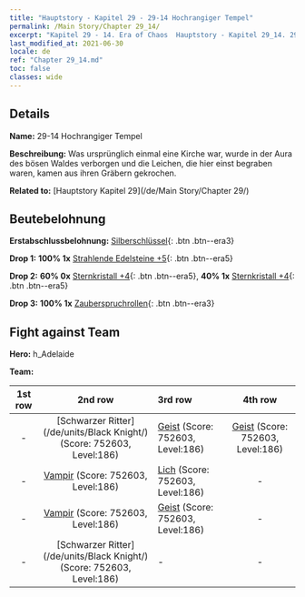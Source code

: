 ```yaml
---
title: "Hauptstory - Kapitel 29 - 29-14 Hochrangiger Tempel"
permalink: /Main Story/Chapter 29_14/
excerpt: "Kapitel 29 - 14. Era of Chaos  Hauptstory - Kapitel 29_14. 29-14 Hochrangiger Tempel"
last_modified_at: 2021-06-30
locale: de
ref: "Chapter 29_14.md"
toc: false
classes: wide
---
```


## Details

 **Name:** 29-14 Hochrangiger Tempel

 **Beschreibung:** Was ursprünglich einmal eine Kirche war, wurde in der Aura des bösen Waldes verborgen und die Leichen, die hier einst begraben waren, kamen aus ihren Gräbern gekrochen.

 **Related to:** [Hauptstory Kapitel 29](/de/Main Story/Chapter 29/)

## Beutebelohnung

 **Erstabschlussbelohnung:** [Silberschlüssel](/ItemsDE/con_693/){: .btn .btn--era3}

 **Drop 1:** **100% 1x** [Strahlende Edelsteine +5](/ItemsDE/mat_100/){: .btn .btn--era5}

 **Drop 2:** **60% 0x** [Sternkristall +4](/ItemsDE/mat_94/){: .btn .btn--era5}, **40% 1x** [Sternkristall +4](/ItemsDE/mat_94/){: .btn .btn--era5}

 **Drop 3:** **100% 1x** [Zauberspruchrollen](/ItemsDE/con_694/){: .btn .btn--era3}


## Fight against Team
 **Hero:** h_Adelaide

 **Team:**


  | 1st row | 2nd row | 3rd row | 4th row |
  |:----:|:----:|:----|:----:|
  | - | [Schwarzer Ritter](/de/units/Black Knight/) (Score: 752603, Level:186)  | [Geist](/de/units/Wight/) (Score: 752603, Level:186)  | [Geist](/de/units/Wight/) (Score: 752603, Level:186)  |
  | - | [Vampir](/de/units/Vampire/) (Score: 752603, Level:186)  | [Lich](/de/units/Lich/) (Score: 752603, Level:186)  | - |
  | - | [Vampir](/de/units/Vampire/) (Score: 752603, Level:186)  | [Geist](/de/units/Wight/) (Score: 752603, Level:186)  | - |
  | - | [Schwarzer Ritter](/de/units/Black Knight/) (Score: 752603, Level:186)  | - | - |



